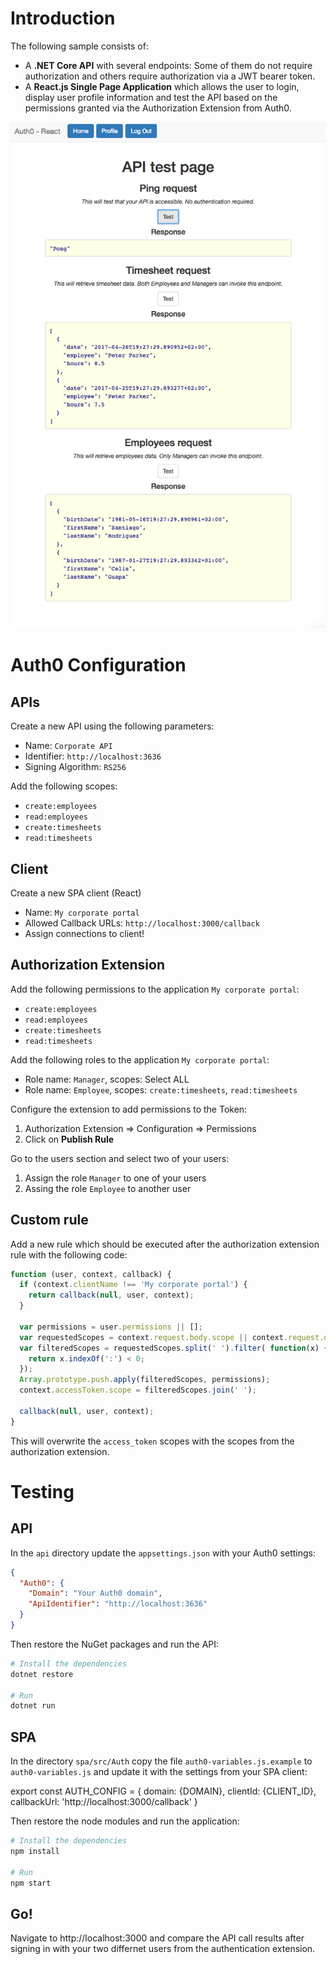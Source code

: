 # Introduction

The following sample consists of:

* A **.NET Core API** with several endpoints: Some of them do not require authorization and others require authorization via a JWT bearer token.
* A **React.js Single Page Application** which allows the user to login, display user profile information and test the API based on the permissions granted via the Authorization Extension from Auth0.

![Screenshot](screenshot.png)

# Auth0 Configuration

## APIs

Create a new API using the following parameters:

* Name: `Corporate API`
* Identifier: `http://localhost:3636`
* Signing Algorithm: `RS256`

Add the following scopes:

* `create:employees`
* `read:employees`
* `create:timesheets`
* `read:timesheets`

## Client

Create a new SPA client (React)

* Name: `My corporate portal`
* Allowed Callback URLs: `http://localhost:3000/callback`
* Assign connections to client!

## Authorization Extension

Add the following permissions to the application `My corporate portal`:

* `create:employees`
* `read:employees`
* `create:timesheets`
* `read:timesheets`

Add the following roles to the application `My corporate portal`:

* Role name: `Manager`, scopes: Select ALL
* Role name: `Employee`, scopes: `create:timesheets`, `read:timesheets`

Configure the extension to add permissions to the Token:
1. Authorization Extension => Configuration => Permissions
2. Click on **Publish Rule**

Go to the users section and select two of your users:
1. Assign the role `Manager` to one of your users
2. Assing the role `Employee` to another user

## Custom rule

Add a new rule which should be executed after the authorization extension rule with the following code:

```javascript
function (user, context, callback) {
  if (context.clientName !== 'My corporate portal') {
    return callback(null, user, context);
  }
  
  var permissions = user.permissions || [];
  var requestedScopes = context.request.body.scope || context.request.query.scope;
  var filteredScopes = requestedScopes.split(' ').filter( function(x) {
    return x.indexOf(':') < 0;
  });
  Array.prototype.push.apply(filteredScopes, permissions);
  context.accessToken.scope = filteredScopes.join(' ');

  callback(null, user, context);
}
```

This will overwrite the `access_token` scopes with the scopes from the authorization extension.

# Testing
## API
In the `api` directory update the `appsettings.json` with your Auth0 settings:

```json
{
  "Auth0": {
    "Domain": "Your Auth0 domain",
    "ApiIdentifier": "http://localhost:3636"
  } 
}
```

Then restore the NuGet packages and run the API:

```bash
# Install the dependencies
dotnet restore

# Run
dotnet run
```

## SPA
In the directory `spa/src/Auth` copy the file `auth0-variables.js.example`
to `auth0-variables.js` and update it with the settings from your SPA client:

export const AUTH_CONFIG = {
  domain: {DOMAIN},
  clientId: {CLIENT_ID},
  callbackUrl: 'http://localhost:3000/callback'
}

Then restore the node modules and run the application:

```bash
# Install the dependencies
npm install

# Run
npm start
```

## Go!
Navigate to http://localhost:3000 and compare the API call results after signing in with your two differnet users from the authentication extension.
